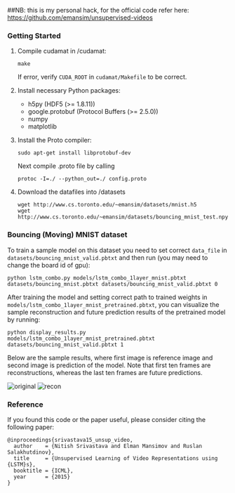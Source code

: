 ##NB: this is my personal hack, for the official code refer here: https://github.com/emansim/unsupervised-videos


### Getting Started


1. Compile cudamat in /cudamat:
	
	```
	make
	```
	
	If error, verify `CUDA_ROOT` in `cudamat/Makefile` to be correct.

2. Install necessary Python packages:

	* h5py (HDF5 (>= 1.8.11))
	* google.protobuf (Protocol Buffers (>= 2.5.0))
	* numpy
	* matplotlib

3. Install the Proto compiler:
	
	```
	sudo apt-get install libprotobuf-dev
	```
	
	Next compile .proto file by calling
	
	```
	protoc -I=./ --python_out=./ config.proto
	```

4. Download the datafiles into /datasets

	```
	wget http://www.cs.toronto.edu/~emansim/datasets/mnist.h5
	wget http://www.cs.toronto.edu/~emansim/datasets/bouncing_mnist_test.npy
	```

### Bouncing (Moving) MNIST dataset

To train a sample model on this dataset you need to set correct `data_file` in `datasets/bouncing_mnist_valid.pbtxt` and then run (you may need to change the board id of gpu): 

```
python lstm_combo.py models/lstm_combo_1layer_mnist.pbtxt datasets/bouncing_mnist.pbtxt datasets/bouncing_mnist_valid.pbtxt 0
```

After training the model and setting correct path to trained weights in `models/lstm_combo_1layer_mnist_pretrained.pbtxt`, you can visualize the sample reconstruction and future prediction results of the pretrained model by running:

```
python display_results.py models/lstm_combo_1layer_mnist_pretrained.pbtxt datasets/bouncing_mnist_valid.pbtxt 1
```

Below are the sample results, where first image is reference image and second image is prediction of the model. Note that first ten frames are reconstructions, whereas the last ten frames are future predictions.

![original](imgs/mnist_1layer_example_original.png)
![recon](imgs/mnist_1layer_example_recon.png)


### Reference

If you found this code or the paper useful, please consider citing the following paper:

```
@inproceedings{srivastava15_unsup_video,
  author    = {Nitish Srivastava and Elman Mansimov and Ruslan Salakhutdinov},
  title     = {Unsupervised Learning of Video Representations using {LSTM}s},
  booktitle = {ICML},
  year      = {2015}
}
```